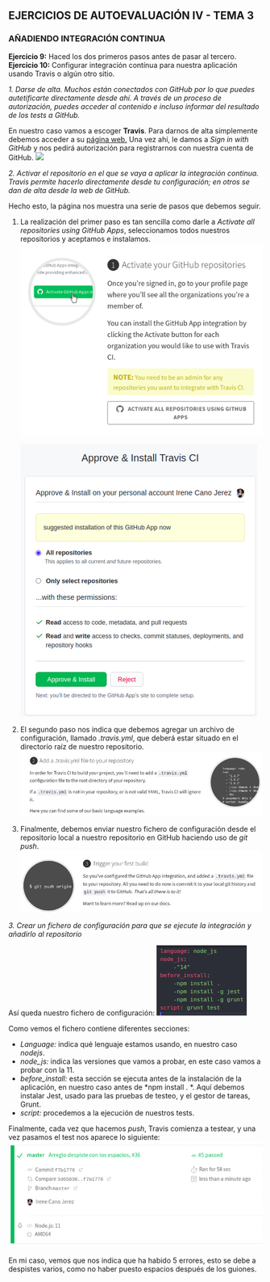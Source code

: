 ## EJERCICIOS DE AUTOEVALUACIÓN IV - TEMA 3

### AÑADIENDO INTEGRACIÓN CONTINUA

**Ejercicio 9:** Haced los dos primeros pasos antes de pasar al tercero.
**Ejercicio 10:** Configurar integración contínua para nuestra aplicación usando Travis o algún otro sitio.

*1. Darse de alta. Muchos están conectados con GitHub por lo que puedes autetificarte directamente desde ahí. A través de un proceso de autorización, puedes acceder al contenido e incluso informar del resultado de los tests a GitHub.*

En nuestro caso vamos a escoger **Travis**. Para darnos de alta simplemente debemos acceder a su [página web.](https://travis-ci.com/signin)
Una vez ahí, le damos a *Sign in with GitHub* y nos pedirá autorización para registrarnos con nuestra cuenta de GitHub.
![](imagenes/sign-in-travis)

*2. Activar el repositorio en el que se vaya a aplicar la integración continua. Travis permite hacerlo directamente desde tu configuración; en otros se dan de alta desde la web de GitHub.*

Hecho esto, la página nos muestra una serie de pasos que debemos seguir.
1. La realización del primer paso es tan sencilla como darle a *Activate all repositories using GitHub Apps*, seleccionamos todos nuestros repositorios y aceptamos e instalamos.
   ![](imagenes/primer-paso-travis.png)

   ![](imagenes/acaba-primer-paso.png)

2. El segundo paso nos indica que debemos agregar un archivo de configuración, llamado *.travis.yml*, que deberá estar situado en el directorio raíz de nuestro repositorio.
   ![](imagenes/segundo-paso-travis.png)


3. Finalmente, debemos enviar nuestro fichero de configuración desde el repositorio local a nuestro repositorio en GitHub haciendo uso de *git push*.
![](imagenes/tercer-paso-travis.png)

*3. Crear un fichero de configuración para que se ejecute la integración y añadirlo al repositorio*

Así queda nuestro fichero de configuración:
![](imagenes/fichero-travis.png)

Como vemos el fichero contiene diferentes secciones:
- *Language:* indica qué lenguaje estamos usando, en nuestro caso *nodejs*.
- *node_js:* indica las versiones que vamos a probar, en este caso vamos a probar con la 11.
- *before_install:* esta sección se ejecuta antes de la instalación de la aplicación, en nuestro caso antes de *npm install . *. Aquí debemos instalar Jest, usado para las pruebas de testeo, y el gestor de tareas, Grunt.
- *script:* procedemos a la ejecución de nuestros tests.

Finalmente, cada vez que hacemos *push*, Travis comienza a testear, y una vez pasamos el test nos aparece lo siguiente:
![](imagenes/test-conseguido.png)

En mi caso, vemos que nos indica que ha habido 5 errores, esto se debe a despistes varios, como no haber puesto espacios después de los guiones.
